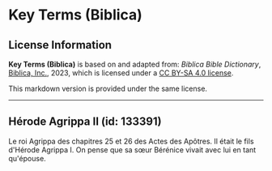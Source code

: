 # Key Terms (Biblica)

## License Information

**Key Terms (Biblica)** is based on and adapted from: _Biblica Bible Dictionary_, [Biblica, Inc.](https://www.biblica.com/), 2023, which is licensed under a [CC BY-SA 4.0 license](https://creativecommons.org/licenses/by-sa/4.0/legalcode.en).

This markdown version is provided under the same license.



--------------------------------

## Hérode Agrippa II (id: 133391)

Le roi Agrippa des chapitres 25 et 26 des Actes des Apôtres. Il était le fils d'Hérode Agrippa I. On pense que sa sœur Bérénice vivait avec lui en tant qu'épouse.


